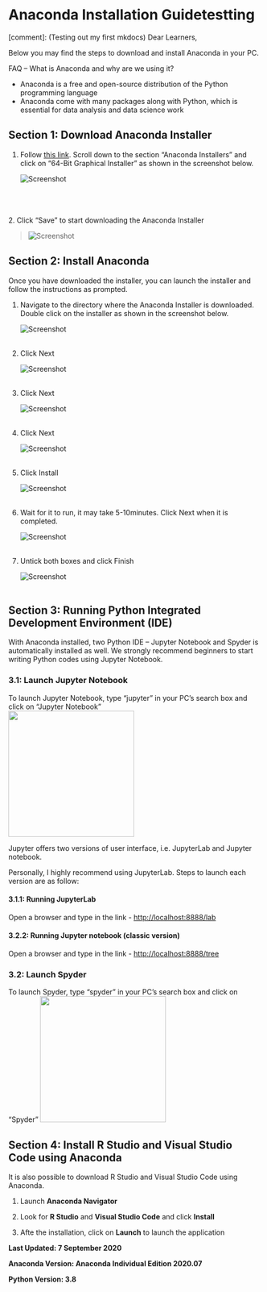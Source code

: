 # Anaconda Installation Guidetestting

[comment]:  (Testing out my first mkdocs)
Dear Learners,

Below you may find the steps to download and install Anaconda in your PC. 

FAQ – What is Anaconda and why are we using it?

- Anaconda is a free and open-source distribution of the Python programming language
- Anaconda come with many packages along with Python, which is essential for data analysis and data science work

## Section 1: Download Anaconda Installer
1. Follow [this link](https://www.anaconda.com/products/individual#windows). Scroll down to the section “Anaconda Installers” and click on “64-Bit   Graphical Installer” as shown in the screenshot below.

    ![Screenshot](img/anaconda.png)  
    
<br></br>  
2. Click “Save” to start downloading the Anaconda Installer  

>![Screenshot](img/save_anacondaInt.png)


## Section 2: Install Anaconda

Once you have downloaded the installer, you can launch the installer and follow the instructions as prompted.

1.	Navigate to the directory where the Anaconda Installer is downloaded. Double click on the installer as shown in the screenshot below.

    ![Screenshot](img/run_installer.png)
<br></br>  

2. Click Next

    ![Screenshot](img/inst1.png)
<br></br>  

3. Click Next

    ![Screenshot](img/inst2.png)
<br></br>

4. Click Next

    ![Screenshot](img/inst3.png)
<br></br>  

5. Click Install

    ![Screenshot](img/inst4.png)
<br></br>  

6. Wait for it to run, it may take 5-10minutes. Click Next when it is completed.

    ![Screenshot](img/inst5.png)
<br></br>   

7. Untick both boxes and click Finish

    ![Screenshot](img/inst6.png)
<br></br>  

## Section 3: Running Python Integrated Development Environment (IDE)
With Anaconda installed, two Python IDE – Jupyter Notebook and Spyder is automatically installed as well.
We strongly recommend beginners to start writing Python codes using Jupyter Notebook.

### 3.1: Launch Jupyter Notebook
To launch Jupyter Notebook, type “jupyter” in your PC’s search box and click on “Jupyter Notebook”  
    <img src="../img/jupyter.png" width="250"/>
    <!-- ![Screenshot](img/jupyter.png) -->

Jupyter offers two versions of user interface, i.e. JupyterLab and Jupyter notebook.

Personally, I highly recommend using JupyterLab. Steps to launch each version are as follow:

#### 3.1.1: Running JupyterLab
Open a browser and type in the link - [http://localhost:8888/lab](http://localhost:8888/lab)

#### 3.2.2: Running Jupyter notebook (classic version)
Open a browser and type in the link - [http://localhost:8888/tree](http://localhost:8888/tree)

### 3.2: Launch Spyder
To launch Spyder, type “spyder” in your PC’s search box and click on “Spyder”
    <img src="../img/spyder.png"  width="250"/>
    <!-- ![Screenshot](img/spyder.png) -->


## Section 4: Install R Studio and Visual Studio Code using Anaconda
It is also possible to download R Studio and Visual Studio Code using Anaconda.

1. Launch **Anaconda Navigator**

2. Look for **R Studio** and **Visual Studio Code** and click **Install**

3. Afte the installation, click on **Launch** to launch the application


**Last Updated: 7 September 2020**

**Anaconda Version: Anaconda Individual Edition 2020.07**

**Python Version: 3.8**
